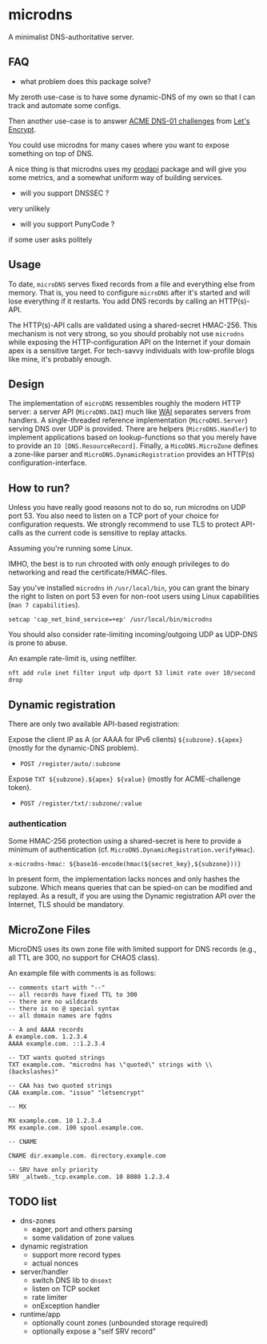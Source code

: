 # microdns

A minimalist DNS-authoritative server.

## FAQ

- what problem does this package solve?

My zeroth use-case is to have some dynamic-DNS of my own so that I can track
and automate some configs.

Then another use-case is to answer [ACME DNS-01 challenges](https://datatracker.ietf.org/doc/html/rfc8555#section-8.4) from
[Let's Encrypt](https://letsencrypt.org).

You could use microdns for many cases where you want to expose something on top
of DNS.

A nice thing is that microdns uses my
[prodapi](https://github.com/lucasdicioccio/prodapi) package and will give you
some metrics, and a somewhat uniform way of building services.

- will you support DNSSEC ?

very unlikely

- will you support PunyCode ?

if some user asks politely


## Usage

To date, `microDNS` serves fixed records from a file and everything else from
memory. That is, you need to configure `microDNS` after it's started and will
lose everything if it restarts. You add DNS records by calling an HTTP(s)-API.

The HTTP(s)-API calls are validated using a shared-secret HMAC-256.  This
mechanism is not very strong, so you should probably not use `microdns` while
exposing the HTTP-configuration API on the Internet if your domain apex is a
sensitive target. For tech-savvy individuals with low-profile blogs like mine,
it's probably enough.

## Design

The implementation of `microDNS` ressembles roughly the modern HTTP server: a
server API (`MicroDNS.DAI`) much like
[WAI](https://hackage.haskell.org/package/wai) separates servers from handlers.
A single-threaded reference implementation (`MicroDNS.Server`) serving DNS over
UDP is provided. There are helpers (`MicroDNS.Handler`) to implement
applications based on lookup-functions so that you merely have to provide an
`IO [DNS.ResourceRecord]`.  Finally, a `MicoDNS.MicroZone` defines a zone-like
parser and `MicroDNS.DynamicRegistration` provides an HTTP(s)
configuration-interface.

## How to run?

Unless you have really good reasons not to do so, run microdns on UDP port 53.
You also need to listen on a TCP port of your choice for configuration
requests. We strongly recommend to use TLS to protect API-calls as the current
code is sensitive to replay attacks.

Assuming you're running some Linux.

IMHO, the best is to run chrooted with only enough privileges to do networking
and read the certificate/HMAC-files.

Say you've installed `microdns` in `/usr/local/bin`, you can grant the binary
the right to listen on port 53 even for non-root users using Linux capabilities
(`man 7 capabilities`).

```console
setcap 'cap_net_bind_service=+ep' /usr/local/bin/microdns
```

You should also consider rate-limiting incoming/outgoing UDP as UDP-DNS is
prone to abuse.

An example rate-limit is, using netfilter.

```console
nft add rule inet filter input udp dport 53 limit rate over 10/second drop
```

## Dynamic registration

There are only two available API-based registration:

Expose the client IP as A (or AAAA for IPv6 clients) `${subzone}.${apex}`
(mostly for the dynamic-DNS problem).
- `POST /register/auto/:subzone`

Expose `TXT ${subzone}.${apex} ${value}` (mostly for ACME-challenge token).
- `POST /register/txt/:subzone/:value`

### authentication

Some HMAC-256 protection using a shared-secret is here to provide a minimum of
authentication (cf. `MicroDNS.DynamicRegistration.verifyHmac`).

`x-microdns-hmac: ${base16-encode(hmac(${secret_key},${subzone}))}`

In present form, the implementation lacks nonces and only hashes the subzone.
Which means queries that can be spied-on can be modified and replayed.  As a
result, if you are using the Dynamic registration API over the Internet, TLS
should be mandatory.

## MicroZone Files

MicroDNS uses its own zone file with limited support for DNS records (e.g., all TTL are 300, no support for CHAOS class).

An example file with comments is as follows:

```
-- comments start with "--"
-- all records have fixed TTL to 300
-- there are no wildcards
-- there is no @ special syntax
-- all domain names are fqdns

-- A and AAAA records
A example.com. 1.2.3.4
AAAA example.com. ::1.2.3.4

-- TXT wants quoted strings
TXT example.com. "microdns has \"quoted\" strings with \\ (backslashes)"

-- CAA has two quoted strings
CAA example.com. "issue" "letsencrypt"

-- MX

MX example.com. 10 1.2.3.4
MX example.com. 100 spool.example.com.

-- CNAME

CNAME dir.example.com. directory.example.com

-- SRV have only priority
SRV _altweb._tcp.example.com. 10 8080 1.2.3.4
```

## TODO list

- dns-zones
  - eager, port and others parsing
  - some validation of zone values
- dynamic registration
  - support more record types
  - actual nonces
- server/handler
  - switch DNS lib to `dnsext`
  - listen on TCP socket
  - rate limiter
  - onException handler
- runtime/app
  - optionally count zones (unbounded storage required)
  - optionally expose a "self SRV record"
